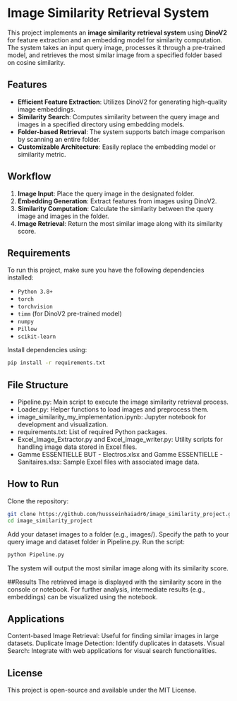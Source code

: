 # Image Similarity Retrieval System

This project implements an **image similarity retrieval system** using **DinoV2** for feature extraction and an embedding model for similarity computation. The system takes an input query image, processes it through a pre-trained model, and retrieves the most similar image from a specified folder based on cosine similarity.

## Features
- **Efficient Feature Extraction**: Utilizes DinoV2 for generating high-quality image embeddings.
- **Similarity Search**: Computes similarity between the query image and images in a specified directory using embedding models.
- **Folder-based Retrieval**: The system supports batch image comparison by scanning an entire folder.
- **Customizable Architecture**: Easily replace the embedding model or similarity metric.

## Workflow
1. **Image Input**: Place the query image in the designated folder.
2. **Embedding Generation**: Extract features from images using DinoV2.
3. **Similarity Computation**: Calculate the similarity between the query image and images in the folder.
4. **Image Retrieval**: Return the most similar image along with its similarity score.

## Requirements
To run this project, make sure you have the following dependencies installed:
- `Python 3.8+`
- `torch`
- `torchvision`
- `timm` (for DinoV2 pre-trained model)
- `numpy`
- `Pillow`
- `scikit-learn`

Install dependencies using:
```bash
pip install -r requirements.txt
```

## File Structure
- Pipeline.py: Main script to execute the image similarity retrieval process.
- Loader.py: Helper functions to load images and preprocess them.
- image_similarity_my_implementation.ipynb: Jupyter notebook for development and visualization.
- requirements.txt: List of required Python packages.
- Excel_Image_Extractor.py and Excel_image_writer.py: Utility scripts for handling image data stored in Excel files.
- Gamme ESSENTIELLE BUT - Electros.xlsx and Gamme ESSENTIELLE - Sanitaires.xlsx: Sample Excel files with associated image data.
## How to Run
Clone the repository:

```bash
git clone https://github.com/hussseinhaiadr6/image_similarity_project.git
cd image_similarity_project
```
Add your dataset images to a folder (e.g., images/).
Specify the path to your query image and dataset folder in Pipeline.py.
Run the script:
```bash 
python Pipeline.py
```
The system will output the most similar image along with its similarity score.

##Results
The retrieved image is displayed with the similarity score in the console or notebook.
For further analysis, intermediate results (e.g., embeddings) can be visualized using the notebook.

## Applications
Content-based Image Retrieval: Useful for finding similar images in large datasets.
Duplicate Image Detection: Identify duplicates in datasets.
Visual Search: Integrate with web applications for visual search functionalities.
## License
This project is open-source and available under the MIT License.
